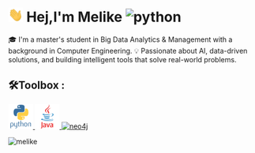 
<h1 align="left"><img src="https://raw.githubusercontent.com/ABSphreak/ABSphreak/master/gifs/Hi.gif" width="30px" /> Hej,I'm Melike <img src="https://c.tenor.com/hNxx19GZPEcAAAAi/computers-new-computer.gif" alt="python" width="100" height="90"/> </h1>
🎓 I'm a master's student in Big Data Analytics & Management with a background in Computer Engineering.
💡 Passionate about AI, data-driven solutions, and building intelligent tools that solve real-world problems.

<h2> 🛠Toolbox : </h2>

<p align="left">
 <a href="https://www.python.org/" target="_blank"> <img src="https://raw.githubusercontent.com/devicons/devicon/master/icons/python/python-original-wordmark.svg" alt="python" width="50" height="50"/> </a>
  <a href="https://www.java.com/en/" target="_blank"> <img src="https://raw.githubusercontent.com/devicons/devicon/master/icons/java/java-original-wordmark.svg" alt="java" width="50" height="50"/>  </a> 
 <a href="https://https://neo4j.com/" target="_blank"> <img src="https://img.shields.io/badge/Neo4j-008CC1?style=flat&logo=neo4j&logoColor=white" alt="neo4j" width="80" height="50"/> </a> 


<p align="left"> <img src="https://komarev.com/ghpvc/?username=melike35" alt="melike" /> </p>
<p/>


